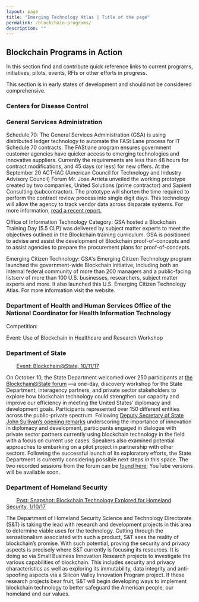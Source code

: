 ```yaml
---
layout: page
title: "Emerging Technology Atlas | Title of the page"
permalink: /blockchain-programs/
description: ""
---
```


## Blockchain Programs in Action

<p> In this section find and contribute quick reference links to current programs, initiatives, pilots, events, RFIs or other efforts in progress.</p>

<p> This section is in early states of development and should not be considered comprehensive.</p>

### Centers for Disease Control

### General Services Administration
Schedule 70: The General Services Administration (GSA) is using distributed ledger technology to automate the FASt Lane process for IT Schedule 70 contracts. The FAStlane program ensures government customer agencies have quicker access to emerging technologies and innovative suppliers. Currently the requirements are less than 48 hours for contract modifications, and 45 days (or less) for new offers. At the September 20 ACT-IAC (American Council for Technology and Industry Advisory Council) Forum Mr. Jose Arrieta unveiled the working prototype created by two companies, United Solutions (prime contractor) and Sapient Consulting (subcontractor). The prototype will shorten the time required to perform the contract review process into single digit days. This technology will allow the agency to track vendor data across disparate systems. For more information, <a href="https://fcw.com/blogs/lectern/2017/10/comment-kelman-gsa-blockchain.aspx">read a recent report.</a>

Office of Information Technology Category: GSA hosted a Blockchain Training Day (5.5 CLP) was delivered by subject matter experts to meet the objectives outlined in the Blockchain training curriculum. GSA is positioned to advise and assist the development of Blockchain proof-of-concepts and to assist agencies to prepare the procurement plans for proof-of-concepts. 

Emerging Citizen Technology: GSA's Emerging Citizen Technology program launched the government-wide Blockchain initiative, including both an internal federal community of more than 200 managers and a public-facing listserv of more than 100 U.S. businesses, researchers, subject matter experts and more. It also launched this U.S. Emerging Citizen Technology Atlas. For more information visit the website.  

### Department of Health and Human Services Office of the National Coordinator for Health Information Technology

<p> Competition:</p> 
<p> Event: Use of Blockchain in Healthcare and Research Workshop</p>

### Department of State 
<p>&nbsp;&nbsp;&nbsp;&nbsp;&nbsp;&nbsp; <a href="https://www.eventbrite.com/e/blockchainstate-distributed-ledger-technologies-for-diplomacy-and-development-tickets-37669091266">Event: Blockchain@State, 10/11/17</a></p> 

<p> On October 10, the State Department welcomed over 250 participants at <a href="https://www.eventbrite.com/e/blockchainstate-distributed-ledger-technologies-for-diplomacy-and-development-tickets-37669091266">the Blockchain@State forum</a> —a one-day, discovery workshop for the State Department, interagency partners, and private sector stakeholders to explore how blockchain technology could strengthen our capacity and improve our efficiency in meeting the United States’ diplomacy and development goals.  Participants represented over 150 different entities across the public-private spectrum.  Following <a href="https://www.youtube.com/watch?v=iMLhtdAiGq8">Deputy Secretary of State John Sullivan’s opening remarks</a> underscoring the importance of innovation in diplomacy and development, participants engaged in dialogue with private sector partners currently using blockchain technology in the field with a focus on current use cases.  Speakers also examined potential approaches to embarking on a pilot project in partnership with other sectors.  Following the successful launch of its exploratory efforts, the State Department is currently considering possible next steps in this space.  The two recorded sessions from the forum can be <a href="https://www.facebook.com/pg/GPAtState/videos/?ref=page_internal">found here</a>; YouTube versions will be available soon.</p>

### Department of Homeland Security 
<p>&nbsp;&nbsp;&nbsp;&nbsp;&nbsp;&nbsp; <a href="https://www.dhs.gov/science-and-technology/news/2017/01/10/snapshot-blockchain-technology-explored-homeland-security">Post: Snapshot: Blockchain Technology Explored for Homeland Security, 1/10/17</a></p> 
<p> The Department of Homeland Security Science and Technology Directorate (S&T) is taking the lead with research and development projects in this area to determine viable uses for the technology. Cutting through the sensationalism associated with such a product, S&T sees the reality of blockchain’s promise. With such potential, proving the security and privacy aspects is precisely where S&T currently is focusing its resources. It is doing so via Small Business Innovation Research projects to investigate the various capabilities of blockchain. This includes security and privacy characteristics as well as exploring its immutability, data integrity and anti-spoofing aspects via a Silicon Valley Innovation Program project. If these research projects bear fruit, S&T will begin developing ways to implement blockchain technology to better safeguard the American people, our homeland and our values. </p>



